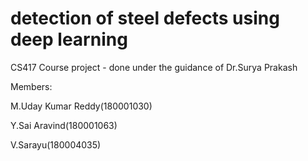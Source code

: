 # detection of steel defects using deep learning
 CS417 Course project - done under the guidance of Dr.Surya Prakash 
 
 
 Members:
 
 M.Uday Kumar Reddy(180001030)
 
 Y.Sai Aravind(180001063)
 
 V.Sarayu(180004035)
